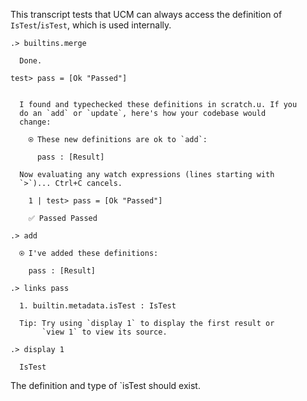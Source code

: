 This transcript tests that UCM can always access the definition of 
`IsTest`/`isTest`, which is used internally.

```ucm
.> builtins.merge

  Done.

```
```unison
test> pass = [Ok "Passed"]
```

```ucm

  I found and typechecked these definitions in scratch.u. If you
  do an `add` or `update`, here's how your codebase would
  change:
  
    ⍟ These new definitions are ok to `add`:
    
      pass : [Result]
  
  Now evaluating any watch expressions (lines starting with
  `>`)... Ctrl+C cancels.

    1 | test> pass = [Ok "Passed"]
    
    ✅ Passed Passed

```
```ucm
.> add

  ⍟ I've added these definitions:
  
    pass : [Result]

.> links pass

  1. builtin.metadata.isTest : IsTest
  
  Tip: Try using `display 1` to display the first result or
       `view 1` to view its source.

.> display 1

  IsTest

```
The definition and type of `isTest should exist.
